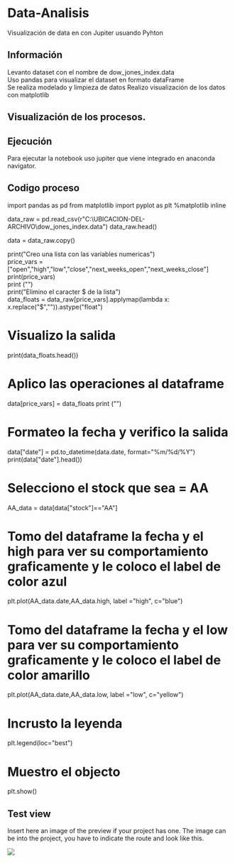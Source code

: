 # Data-Analisis

Visualización de data en con Jupiter usuando Pyhton

## Información 
Levanto dataset con el nombre de dow_jones_index.data \
Uso pandas para visualizar el dataset en formato dataFrame \
Se realiza modelado y limpieza de datos
Realizo visualización de los datos con matplotlib

## Visualización de los procesos. 

## Ejecución
Para ejecutar la notebook uso jupiter que viene integrado en anaconda navigator.

## Codigo proceso 

import pandas as pd
from matplotlib import pyplot as plt
%matplotlib inline

data_raw = pd.read_csv(r"C:\UBICACION-DEL-ARCHIVO\dow_jones_index.data")
data_raw.head()

data = data_raw.copy()

print("Creo una lista con las variables numericas") \
price_vars = ["open","high","low","close","next_weeks_open","next_weeks_close"] \
print(price_vars) \
print ("")  \
print("Elimino el caracter $ de la lista") \
data_floats = data_raw[price_vars].applymap(lambda x: x.replace("$","")).astype("float")
# Visualizo la salida
print(data_floats.head())
# Aplico las operaciones al dataframe
data[price_vars]  = data_floats
print ("")
# Formateo la fecha y verifico la salida
data["date"] = pd.to_datetime(data.date, format="%m/%d/%Y")
print(data["date"].head())
# Selecciono el stock que sea = AA
AA_data = data[data["stock"]=="AA"]
# Tomo del dataframe la fecha y el high para ver su comportamiento graficamente y le coloco el label de color azul
plt.plot(AA_data.date,AA_data.high, label ="high", c="blue")
# Tomo del dataframe la fecha y el low para ver su comportamiento graficamente y le coloco el label de color amarillo
plt.plot(AA_data.date,AA_data.low, label ="low", c="yellow")
# Incrusto la leyenda
plt.legend(loc="best")
# Muestro el objecto
plt.show()

## Test view
Insert here an image of the preview if your project has one. The image can be into the project, you have to indicate the route and look like this.

![](/preview.jpg)
